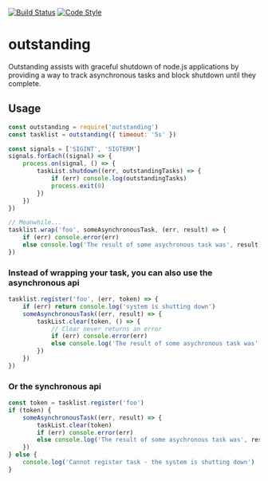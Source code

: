 [![Build Status](https://img.shields.io/travis/guidesmiths/outstanding/master.svg)](https://travis-ci.org/guidesmiths/outstanding)
[![Code Style](https://img.shields.io/badge/code%20style-imperative-brightgreen.svg)](https://github.com/guidesmiths/eslint-config-imperative)
# outstanding

Outstanding assists with graceful shutdown of node.js applications by providing a way to track asynchronous tasks and block shutdown until they complete.

## Usage
```js
const outstanding = require('outstanding')
const tasklist = outstanding({ timeout: '5s' })

const signals = ['SIGINT', 'SIGTERM']
signals.forEach((signal) => {
    process.on(signal, () => {
        taskList.shutdown((err, outstandingTasks) => {
            if (err) console.log(outstandingTasks)
            process.exit(0)
        })
    })
})

// Meanwhile...
tasklist.wrap('foo', someAsynchronousTask, (err, result) => {
    if (err) console.error(err)
    else console.log('The result of some asychronous task was', result)
})
```

### Instead of wrapping your task, you can also use the asynchronous api
```js
tasklist.register('foo', (err, token) => {
    if (err) return console.log('system is shutting down')
    someAsynchronousTask((err, result) => {
        taskList.clear(token, () => {
            // Clear never returns an error
            if (err) console.error(err)
            else console.log('The result of some asychronous task was', result)
        })
    })
})
```

### Or the synchronous api
```js
const token = tasklist.register('foo')
if (token) {
    someAsynchronousTask((err, result) => {
        taskList.clear(token)
        if (err) console.error(err)
        else console.log('The result of some asychronous task was', result)
    })
} else {
    console.log('Cannot register task - the system is shutting down')
}
```


